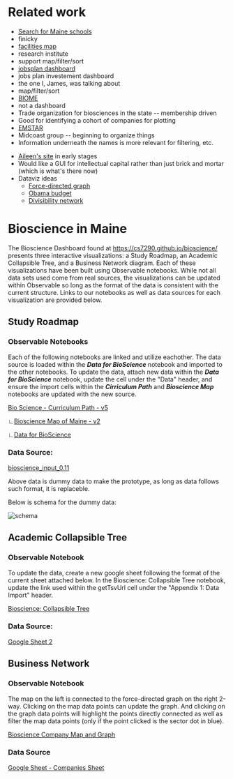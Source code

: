 # Related work
- [Search for Maine schools](https://neo.maine.gov/DOE/neo/Supersearch/ContactSearch/SearchForMaineSchools)
 - finicky
- [facilities map](https://gmri.org/projects/facilities-resource-map/)
 - research institute
 - support map/filter/sort
- [jobsplan dashboard](dashboard)
 - jobs plan investement dashboard
 - the one I, James, was talking about
 - map/filter/sort
- [BIOME](https://biomaine.org/member-directory/)
 - not a dashboard
 - Trade organization for biosciences in the state -- membership driven
 - Good for identifying a cohort of companies for plotting
- [EMSTAR](https://www.lifesciencesmaine.com/about)
 - Midcoast group -- beginning to organize things
 - Information underneath the names is more relevant for filtering, etc.
* [Aileen's site](https://teel.sites.northeastern.edu/life-sciences-in-maine/) in early stages
* Would like a GUI for intellectual capital rather than just brick and mortar (which is what's there now)
* Dataviz ideas
  * [Force-directed graph](https://observablehq.com/@d3/force-directed-graph?collection=@d3/d3-drag)
  * [Obama budget](https://archive.nytimes.com/www.nytimes.com/interactive/2012/02/13/us/politics/2013-budget-proposal-graphic.html)
  * [Divisibility network](https://observablehq.com/@mbostock/divisibility-network)
  
# Bioscience in Maine
The Bioscience Dashboard found at https://cs7290.github.io/bioscience/ presents three interactive visualizations: a Study Roadmap, an Academic Collapsible Tree, and a Business Network diagram.  Each of these visualizations have been built using Observable notebooks.  While not all data sets used come from real sources, the visualizations can be updated within Observable so long as the format of the data is consistent with the current structure.  Links to our notebooks as well as data sources for each visualization are provided below.

## Study Roadmap
### Observable Notebooks
Each of the following notebooks are linked and utilize eachother.  The data source is loaded within the ***Data for BioScience*** notebook and imported to the other notebooks.  To update the data, attach new data within the ***Data for BioScience*** notebook, update the cell under the "Data" header, and ensure the import cells within the ***Cirriculum Path*** and ***Bioscience Map*** notebooks are updated with the new source.  

[Bio Science - Curriculum Path - v5](https://observablehq.com/@cs7290/bio-science-curriculum-path-v5)

∟[Bioscience Map of Maine - v2](https://observablehq.com/@cs7290/bioscience-map-of-maine-v2)

∟[Data for BioScience](https://observablehq.com/@cs7290/data-for-bioscience)

### Data Source:
[bioscience_input_0.11](https://docs.google.com/spreadsheets/d/1dIol4lwkCH--nbRmlacVVbiOhaW_OoCG-bKq1HX0cCQ/edit?usp=sharing)

Above data is dummy data to make the prototype, as long as data follows such format, it is replaceble.

Below is schema for the dummy data:

![schema](https://github.com/cs7290/bioscience/blob/main/imgs/image.png)

## Academic Collapsible Tree
### Observable Notebook
To update the data, create a new google sheet following the format of the current sheet attached below.  In the Bioscience: Collapsible Tree notebook, update the link used within the getTsvUrl cell under the "Appendix 1: Data Import" header.  

[Bioscience: Collapsible Tree](https://observablehq.com/@aaronfihn/bioscience-collapsible-tree-1-0-0)

### Data Source:
[Google Sheet 2](https://docs.google.com/spreadsheets/d/1X8SNuN75ASXs34Opg2vUDFGSSsaviK9oXn0tYE-ppKo/edit?usp=sharing)


## Business Network 
### Observable Notebook
The map on the left is connected to the force-directed graph on the right 2-way. 
Clicking on the map data points can update the graph.
And clicking on the graph data points will highlight the points directly connected as well as filter the map data points (only if the point clicked is the sector dot in blue).  

[Bioscience Company Map and Graph](https://observablehq.com/d/a87ed5abd750078a)

 

### Data Source
[Google Sheet - Companies Sheet](https://docs.google.com/spreadsheets/d/1dIol4lwkCH--nbRmlacVVbiOhaW_OoCG-bKq1HX0cCQ)


